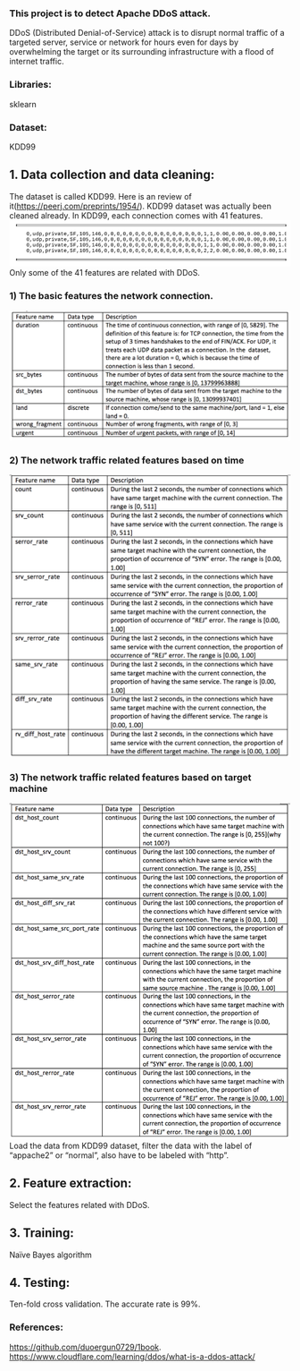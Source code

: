 ### This project is to detect Apache DDoS attack.
DDoS (Distributed Denial-of-Service) attack is to disrupt normal traffic of a targeted server, service or network for hours even for days by overwhelming the target or its surrounding infrastructure with a flood of internet traffic.
### Libraries: 
  sklearn
### Dataset: 
  KDD99
## 1.	Data collection and data cleaning:
The dataset is called KDD99. Here is an review of it(https://peerj.com/preprints/1954/). KDD99 dataset was actually been cleaned already. In KDD99, each connection comes with 41 features.
![image](https://github.com/jling0906/Cyber-Security-with-Machine-Learning/blob/master/NB_Appache_DDoS/pics/NB_DDoS_KDD99.png)
Only some of the 41 features are related with DDoS.
### 1)	The basic features the network connection.
![image](https://github.com/jling0906/Cyber-Security-with-Machine-Learning/blob/master/NB_Appache_DDoS/pics/NB_DDoS_table1.png)
### 2)	The network traffic related features based on time
![image](https://github.com/jling0906/Cyber-Security-with-Machine-Learning/blob/master/NB_Appache_DDoS/pics/NB_DDoS_table2.png)
### 3)	The network traffic related features based on target machine
![image](https://github.com/jling0906/Cyber-Security-with-Machine-Learning/blob/master/NB_Appache_DDoS/pics/NB_DDoS_table3.png)
Load the data from KDD99 dataset, filter the data with the label of “appache2” or “normal”, also have to be labeled with “http”. 
## 2.	Feature extraction:
Select the features related with DDoS.
## 3.	Training: 
Naïve Bayes algorithm
## 4.	Testing:
Ten-fold cross validation. 
The accurate rate is 99%.
### References:
https://github.com/duoergun0729/1book.
https://www.cloudflare.com/learning/ddos/what-is-a-ddos-attack/
